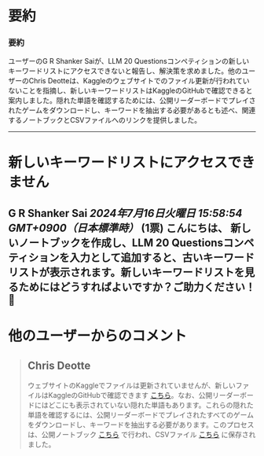 # 要約 
### 要約

ユーザーのG R Shanker Saiが、LLM 20 Questionsコンペティションの新しいキーワードリストにアクセスできないと報告し、解決策を求めました。他のユーザーのChris Deotteは、Kaggleのウェブサイトでのファイル更新が行われていないことを指摘し、新しいキーワードリストはKaggleのGitHubで確認できると案内しました。隠れた単語を確認するためには、公開リーダーボードでプレイされたゲームをダウンロードし、キーワードを抽出する必要があるとも述べ、関連するノートブックとCSVファイルへのリンクを提供しました。

---
# 新しいキーワードリストにアクセスできません
**G R Shanker Sai** *2024年7月16日火曜日 15:58:54 GMT+0900（日本標準時）* (1票)
こんにちは、
新しいノートブックを作成し、LLM 20 Questionsコンペティションを入力として追加すると、古いキーワードリストが表示されます。新しいキーワードリストを見るためにはどうすればよいですか？ご助力ください！🙂
---
# 他のユーザーからのコメント
> ## Chris Deotte
> 
> ウェブサイトのKaggleでファイルは更新されていませんが、新しいファイルはKaggleのGitHubで確認できます [こちら](https://github.com/Kaggle/kaggle-environments/blob/master/kaggle_environments/envs/llm_20_questions/keywords.py)。なお、公開リーダーボードにはどこにも表示されていない隠れた単語もあります。これらの隠れた単語を確認するには、公開リーダーボードでプレイされたすべてのゲームをダウンロードし、キーワードを抽出する必要があります。このプロセスは、公開ノートブック [こちら](https://www.kaggle.com/code/waechter/llm-20-questions-games-dataset/notebook) で行われ、CSVファイル [こちら](https://www.kaggle.com/code/waechter/llm-20-questions-games-dataset/output?select=keywords.csv) に保存されました。

